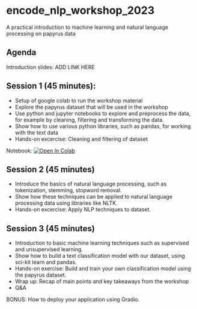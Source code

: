 # encode_nlp_workshop_2023
 A practical introduction to machine learning and natural language processing on papyrus data


## Agenda
Introduction slides: ADD LINK HERE



## Session 1 (45 minutes): 
- Setup of google colab to run the workshop material
- Explore the papyrus dataset that will be used in the workshop
- Use python and jupyter notebooks to explore and preprocess the data, for example by cleaning, filtering and transforming the data.
- Show how to use various python libraries, such as pandas, for working with the text data
- Hands-on excercise: Cleaning and filtering of dataset

Notebook: [![Open In Colab](https://colab.research.google.com/assets/colab-badge.svg)](https://colab.research.google.com/github/auwalsoe/encode_nlp_workshop_2023/blob/main/notebooks/session_1_data_exploration.ipynb)

## Session 2 (45 minutes)
- Introduce the basics of natural language processing, such as tokenization, stemming, stopword removal.
- Show how these techniques can be applied to natural language processing data using libraries like NLTK.
- Hands-on excercise: Apply NLP techniques to dataset.

## Session 3 (45 minutes)
- Introduction to basic machine learning techniques such as supervised and unsupervised learning.
- Show how to build a text classification model with our dataset, using sci-kit learn and pandas.
- Hands-on exercise: Build and train your own classification model using the papyrus dataset.
- Wrap up: Recap of main points and key takeaways from the workshop
- Q&A


BONUS: How to deploy your application using Gradio.
 
